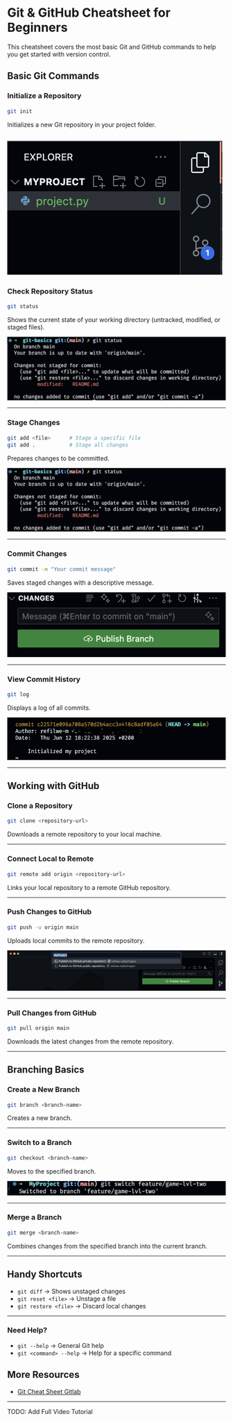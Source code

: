 # Git & GitHub Cheatsheet for Beginners  

This cheatsheet covers the most basic Git and GitHub commands to help you get started with version control.  

## **Basic Git Commands**  

### **Initialize a Repository**  

```bash
git init  
```

Initializes a new Git repository in your project folder.  

![VS Code source tree](./assets/initial.png)
---  

### **Check Repository Status**  

```bash
git status  
```

Shows the current state of your working directory (untracked, modified, or staged files).  

![`git status` terminal output](./assets/status.png)

---  

### **Stage Changes**  

```bash
git add <file>      # Stage a specific file  
git add .           # Stage all changes  
```

Prepares changes to be committed.  

![VS Code Source Tree after `git add .`](./assets/status.png)  

---  

### **Commit Changes**  

```bash
git commit -m "Your commit message"  
```

Saves staged changes with a descriptive message.  

![VS Code Source Tree after commit](./assets/commit.png)

---  

### **View Commit History**  

```bash
git log  
```

Displays a log of all commits.  

![Insert Screenshot: VS Code Source Tree with `git log` output](./assets/log.png)  

---  

## **Working with GitHub**  

### **Clone a Repository**  

```bash
git clone <repository-url>  
```

Downloads a remote repository to your local machine.

---  

### **Connect Local to Remote**  

```bash
git remote add origin <repository-url>  
```

Links your local repository to a remote GitHub repository.  

---  

### **Push Changes to GitHub**  

```bash
git push -u origin main  
```

Uploads local commits to the remote repository.  

![VS Code Source Tree `git push` (publishes your project to github)](./assets/push-origin.png)  

---  

### **Pull Changes from GitHub**  

```bash
git pull origin main  
```

Downloads the latest changes from the remote repository.  

---  

## **Branching Basics**  

### **Create a New Branch**  

```bash
git branch <branch-name>  
```

Creates a new branch.  

---  

### **Switch to a Branch**  

```bash
git checkout <branch-name>  
```

Moves to the specified branch.  

![VS Code Source Tree showing branch switch](./assets/switch-branch.png)  

---  

### **Merge a Branch**  

```bash
git merge <branch-name>  
```

Combines changes from the specified branch into the current branch.  

---  

## **Handy Shortcuts**  

- `git diff` → Shows unstaged changes  
- `git reset <file>` → Unstage a file  
- `git restore <file>` → Discard local changes  

---  

### **Need Help?**  

- `git --help` → General Git help  
- `git <command> --help` → Help for a specific command  

## More Resources

- [Git Cheat Sheet Gitlab](https://about.gitlab.com/images/press/git-cheat-sheet.pdf)

---  

TODO: Add Full Video Tutorial
